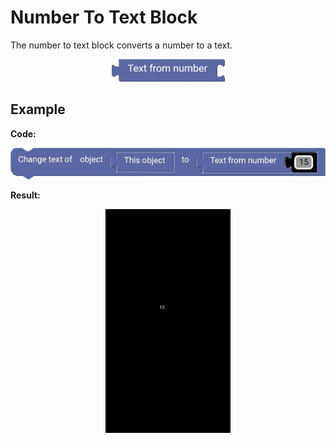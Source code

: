 # Number To Text Block

The number to text block converts a number to a text.

<p align="center">
  <img src="../../../res/images/blocks/text/number_to_text/number_to_text.png" alt="number to text block">
</p>

## Example

**Code:**

<p align="center">
  <img src="../../../res/images/blocks/text/number_to_text/number_to_text_example.png" alt="number to text block">
</p>

**Result:**

<p align="center">
  <img src="../../../res/images/blocks/text/number_to_text/number_to_text_example_result.png" alt="number to text block" width='200vw'>
</p>